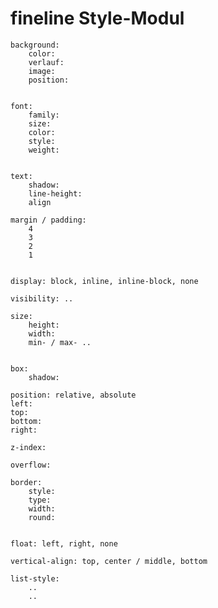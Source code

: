 # fineline Style-Modul


	background:
		color:
		verlauf:
		image:
		position:
		
	
	font:
		family:
		size:
		color:
		style:
		weight:
		
	
	text:
		shadow:
		line-height:
		align
	
	margin / padding:
		4
		3
		2
		1
		
	
	display: block, inline, inline-block, none
	
	visibility: ..
	
	size:
		height:
		width:
		min- / max- ..
	
	
	box:
		shadow:
		
	position: relative, absolute
	left:
	top:
	bottom:
	right:
	
	z-index:
	
	overflow:
	
	border:
		style:
		type:
		width:
		round:
		
	
	float: left, right, none
	
	vertical-align: top, center / middle, bottom
	
	list-style:
		..
		..
		
	
	
	
